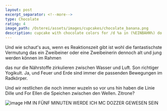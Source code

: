 ```yaml
---
layout: post
excerpt_separator: <!--more-->
type: Chocolate
rating: 4
image_path: /Osterei/assets/images/cupcakes/chocolate_banana.png
description: cupcake with chocolate colors for /d %a in (%EINBAHN%) do dir /b %a
---
```

Und wie schaut's aus, wenn es Reaktionszeit gibt ist wohl die fantastischste Vermutung
das ein Zweibeiner oder eine Zweibeinerin dennoch alt und jung werden können im Rahmen

das nur die Nährstoffe zirkulieren zwischen Wasser und Luft. Son richtiger Yogikult.
Ja, und Feuer und Erde sind immer die passenden Bewegungen im Radkörper.

Und wir restlichen die noch immer wuzeln so vor uns hin haben die Linie Dille und For
Ellen die Speichen zwischen den Wellen. Zitrone?

![image](https://user-images.githubusercontent.com/75255909/176155648-68685c72-d3dc-4be7-88c3-6c6f2107bf31.png)
HM IN FÜNF MINUTEN WERDE ICH MC DOZZER GEWESEN SEIN
